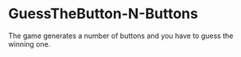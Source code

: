 # GuessTheButton-N-Buttons
The game generates a number of buttons and you have to guess the winning one.
